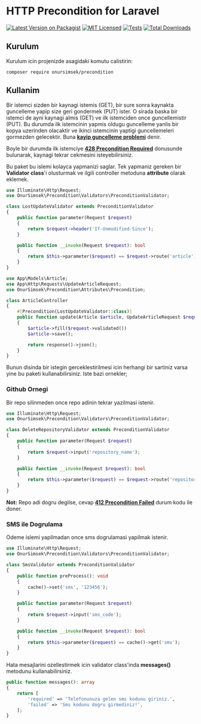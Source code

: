 # HTTP Precondition for Laravel

[![Latest Version on Packagist](https://img.shields.io/packagist/v/onursimsek/precondition.svg?style=flat-square)](https://packagist.org/packages/onursimsek/precondition)
[![MIT Licensed](https://img.shields.io/badge/license-MIT-brightgreen.svg?style=flat-square)](LICENSE.md)
[![Tests](https://github.com/onursimsek/precondition/actions/workflows/run-tests.yml/badge.svg)](https://github.com/onursimsek/precondition/actions)
[![Total Downloads](https://img.shields.io/packagist/dt/onursimsek/precondition.svg?style=flat-square)](https://packagist.org/packages/onursimsek/precondition)

## Kurulum

Kurulum icin projenizde asagidaki komutu calistirin:

```shell
composer require onursimsek/precondition
```

## Kullanim

Bir istemci sizden bir kaynagi istemis (GET), bir sure sonra kaynakta guncelleme yapip size geri gondermek (PUT) ister.
O sirada baska bir istemci de ayni kaynagi almis (GET) ve ilk istemciden once guncellemistir (PUT). Bu durumda ilk
istemcinin yapmis oldugu guncelleme yanlis bir kopya uzerinden olacaktir ve ikinci istemcinin yaptigi guncellemeleri
gormezden gelecektir. Buna **[kayip guncelleme problemi](https://www.rfc-editor.org/rfc/rfc6585.txt)** denir.

Boyle bir durumda ilk istemciye **[428 Precondition Required](https://developer.mozilla.org/en-US/docs/Web/HTTP/Status/428)** donusunde
bulunarak, kaynagi tekrar cekmesini isteyebilirsiniz.

Bu paket bu islemi kolayca yapmanizi saglar. Tek yapmaniz gereken bir **Validator class**'i olusturmak ve ilgili
controller metoduna **attribute** olarak eklemek.

```php
use Illuminate\Http\Request;
use OnurSimsek\Precondition\Validators\PreconditionValidator;

class LostUpdateValidator extends PreconditionValidator
{
    public function parameter(Request $request)
    {
        return $request->header('If-Unmodified-Since');
    }

    public function __invoke(Request $request): bool
    {
        return $this->parameter($request) == $request->route('article')->updated_at;
    }
}
```

```php
use App\Models\Article;
use App\Http\Requests\UpdateArticleRequest;
use OnurSimsek\Precondition\Attributes\Precondition;

class ArticleController
{
    #[Precondition(LostUpdateValidator::class)]
    public function update(Article $article, UpdateArticleRequest $request)
    {
        $article->fill($request->validated())
        $article->save();

        return response()->json();
    }
}
```

Bunun disinda bir istegin gerceklestirilmesi icin herhangi bir sartiniz varsa yine bu paketi kullanabilirsiniz. Iste
bazi ornekler;

### Github Ornegi

Bir repo silinmeden once repo adinin tekrar yazilmasi istenir.

```php
use Illuminate\Http\Request;
use OnurSimsek\Precondition\Validators\PreconditionValidator;

class DeleteRepositoryValidator extends PreconditionValidator
{
    public function parameter(Request $request)
    {
        return $request->input('repository_name');
    }

    public function __invoke(Request $request): bool
    {
        return $this->parameter($request) == $request->route('repository')->name;
    }
}
```

**Not:** Repo adi dogru degilse, cevap 
**[412 Precondition Failed](https://developer.mozilla.org/en-US/docs/Web/HTTP/Status/412)** durum kodu ile doner.

### SMS ile Dogrulama

Odeme islemi yapilmadan once sms dogrulamasi yapilmak istenir.

```php
use Illuminate\Http\Request;
use OnurSimsek\Precondition\Validators\PreconditionValidator;

class SmsValidator extends PreconditionValidator
{
    public function preProcess(): void
    {
        cache()->set('sms', '123456');
    }

    public function parameter(Request $request)
    {
        return $request->input('sms_code');
    }

    public function __invoke(Request $request): bool
    {
        return $this->parameter($request) == cache()->get('sms');
    }
}
```

Hata mesajlarini ozellestirmek icin validator class'inda **messages()** metodunu kullanabilirsiniz.

```php
public function messages(): array
{
    return [
        'required' => 'Telefonunuza gelen sms kodunu giriniz.',
        'failed' => 'Sms kodunu dogru girmediniz!',
    ];
}
```
